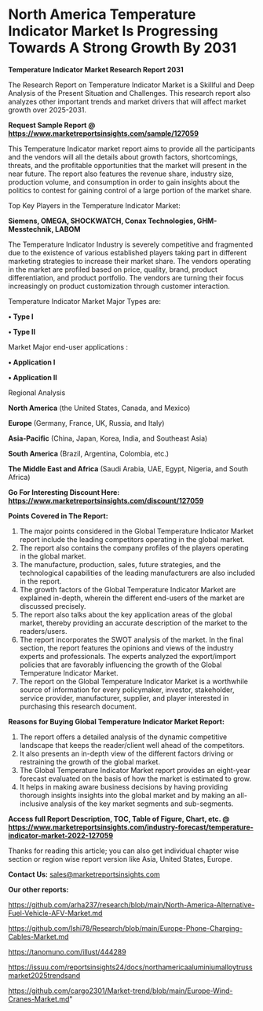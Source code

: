 # North America Temperature Indicator Market Is Progressing Towards A Strong Growth By 2031

<strong>Temperature Indicator Market Research Report 2031</strong>

The Research Report on Temperature Indicator Market is a Skillful and Deep Analysis of the Present Situation and Challenges. This research report also analyzes other important trends and market drivers that will affect market growth over 2025-2031.

<strong>Request Sample Report @ <a href=https://www.marketreportsinsights.com/sample/127059>https://www.marketreportsinsights.com/sample/127059</a></strong>

This Temperature Indicator market report aims to provide all the participants and the vendors will all the details about growth factors, shortcomings, threats, and the profitable opportunities that the market will present in the near future. The report also features the revenue share, industry size, production volume, and consumption in order to gain insights about the politics to contest for gaining control of a large portion of the market share.

Top Key Players in the Temperature Indicator Market:

<strong>Siemens, OMEGA, SHOCKWATCH, Conax Technologies, GHM-Messtechnik, LABOM</strong>

The Temperature Indicator Industry is severely competitive and fragmented due to the existence of various established players taking part in different marketing strategies to increase their market share. The vendors operating in the market are profiled based on price, quality, brand, product differentiation, and product portfolio. The vendors are turning their focus increasingly on product customization through customer interaction.

Temperature Indicator Market Major Types are:

<strong>• Type I

• Type II</strong>

Market Major end-user applications :

<strong>• Application I

• Application II</strong>

Regional Analysis

</u><strong><b>North America</b></strong> (the United States, Canada, and Mexico)

<strong><b>Europe </b></strong>(Germany, France, UK, Russia, and Italy)

<strong><b>Asia-Pacific</b></strong> (China, Japan, Korea, India, and Southeast Asia)

<strong><b>South America</b></strong> (Brazil, Argentina, Colombia, etc.)

<strong><b>The Middle East and Africa</b></strong> (Saudi Arabia, UAE, Egypt, Nigeria, and South Africa)

<strong>Go For Interesting Discount Here: <a href=https://www.marketreportsinsights.com/discount/127059>https://www.marketreportsinsights.com/discount/127059</a></strong>

<strong>Points Covered in The Report:</strong>
<ol>
  <li>The major points considered in the Global Temperature Indicator Market report include the leading competitors operating in the global market.</li>
  <li>The report also contains the company profiles of the players operating in the global market.</li>
  <li>The manufacture, production, sales, future strategies, and the technological capabilities of the leading manufacturers are also included in the report.</li>
  <li>The growth factors of the Global Temperature Indicator Market are explained in-depth, wherein the different end-users of the market are discussed precisely.</li>
  <li>The report also talks about the key application areas of the global market, thereby providing an accurate description of the market to the readers/users.</li>
  <li>The report incorporates the SWOT analysis of the market. In the final section, the report features the opinions and views of the industry experts and professionals. The experts analyzed the export/import policies that are favorably influencing the growth of the Global Temperature Indicator Market.</li>
  <li>The report on the Global Temperature Indicator Market is a worthwhile source of information for every policymaker, investor, stakeholder, service provider, manufacturer, supplier, and player interested in purchasing this research document.</li>
</ol>
<strong>Reasons for Buying Global Temperature Indicator Market Report:</strong>

<ol>
  <li>The report offers a detailed analysis of the dynamic competitive landscape that keeps the reader/client well ahead of the competitors.</li>
  <li>It also presents an in-depth view of the different factors driving or restraining the growth of the global market.</li>
  <li>The Global Temperature Indicator Market report provides an eight-year forecast evaluated on the basis of how the market is estimated to grow.</li>
  <li>It helps in making aware business decisions by having providing thorough insights insights into the global market and by making an all-inclusive analysis of the key market segments and sub-segments.</li>
</ol>
<strong>Access full Report Description, TOC, Table of Figure, Chart, etc. @ <a href=https://www.marketreportsinsights.com/industry-forecast/temperature-indicator-market-2022-127059>https://www.marketreportsinsights.com/industry-forecast/temperature-indicator-market-2022-127059</a></strong>


Thanks for reading this article; you can also get individual chapter wise section or region wise report version like Asia, United States, Europe.

<strong>Contact Us:</strong>
sales@marketreportsinsights.com

<strong>Our other reports:</strong>

<a href=https://github.com/arha237/research/blob/main/North-America-Alternative-Fuel-Vehicle-AFV-Market.md>https://github.com/arha237/research/blob/main/North-America-Alternative-Fuel-Vehicle-AFV-Market.md</a>

<a href=https://github.com/Ishi78/Research/blob/main/Europe-Phone-Charging-Cables-Market.md>https://github.com/Ishi78/Research/blob/main/Europe-Phone-Charging-Cables-Market.md</a>

<a href=https://tanomuno.com/illust/444289>https://tanomuno.com/illust/444289</a>

<a href=https://issuu.com/reportsinsights24/docs/northamericaaluminiumalloytrussmarket2025trendsand>https://issuu.com/reportsinsights24/docs/northamericaaluminiumalloytrussmarket2025trendsand</a>

<a href=https://github.com/cargo2301/Market-trend/blob/main/Europe-Wind-Cranes-Market.md>https://github.com/cargo2301/Market-trend/blob/main/Europe-Wind-Cranes-Market.md</a>"
